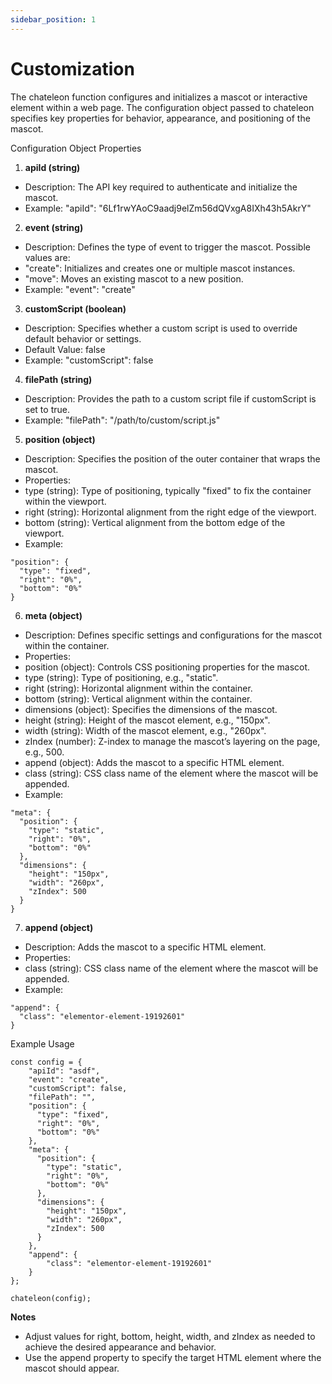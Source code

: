 ```yaml
---
sidebar_position: 1
---
```


# Customization

The chateleon function configures and initializes a mascot or interactive element within a web page. The configuration object passed to chateleon specifies key properties for behavior, appearance, and positioning of the mascot.

Configuration Object Properties

1. **apiId (string)**

- Description: The API key required to authenticate and initialize the mascot.
- Example: "apiId": "6Lf1rwYAoC9aadj9elZm56dQVxgA8IXh43h5AkrY"

2. **event (string)**

- Description: Defines the type of event to trigger the mascot. Possible values are:
- "create": Initializes and creates one or multiple mascot instances.
- "move": Moves an existing mascot to a new position.
- Example: "event": "create"

3. **customScript (boolean)**

- Description: Specifies whether a custom script is used to override default behavior or settings.
- Default Value: false
- Example: "customScript": false

4. **filePath (string)**

- Description: Provides the path to a custom script file if customScript is set to true.
- Example: "filePath": "/path/to/custom/script.js"

5. **position (object)**

- Description: Specifies the position of the outer container that wraps the mascot.
- Properties:
- type (string): Type of positioning, typically "fixed" to fix the container within the viewport.
- right (string): Horizontal alignment from the right edge of the viewport.
- bottom (string): Vertical alignment from the bottom edge of the viewport.
- Example:

```
"position": {
  "type": "fixed",
  "right": "0%",
  "bottom": "0%"
}
```


6. **meta (object)**

- Description: Defines specific settings and configurations for the mascot within the container.
- Properties:
- position (object): Controls CSS positioning properties for the mascot.
- type (string): Type of positioning, e.g., "static".
- right (string): Horizontal alignment within the container.
- bottom (string): Vertical alignment within the container.
- dimensions (object): Specifies the dimensions of the mascot.
- height (string): Height of the mascot element, e.g., "150px".
- width (string): Width of the mascot element, e.g., "260px".
- zIndex (number): Z-index to manage the mascot’s layering on the page, e.g., 500.
- append (object): Adds the mascot to a specific HTML element.
- class (string): CSS class name of the element where the mascot will be appended.
- Example:

```
"meta": {
  "position": {
    "type": "static",
    "right": "0%",
    "bottom": "0%"
  },
  "dimensions": {
    "height": "150px",
    "width": "260px",
    "zIndex": 500
  }
}
```


7. **append (object)**

- Description: Adds the mascot to a specific HTML element.
- Properties:
- class (string): CSS class name of the element where the mascot will be appended.
- Example:

```
"append": {
  "class": "elementor-element-19192601"
}
```


Example Usage

```
const config = {
    "apiId": "asdf",
    "event": "create",
    "customScript": false,
    "filePath": "",
    "position": {
      "type": "fixed",
      "right": "0%",
      "bottom": "0%"
    },
    "meta": {
      "position": {
        "type": "static",
        "right": "0%", 
        "bottom": "0%"
      },
      "dimensions": {
        "height": "150px",
        "width": "260px",
        "zIndex": 500
      }
    },
    "append": {
        "class": "elementor-element-19192601"
    }
};

chateleon(config);
```

**Notes**

- Adjust values for right, bottom, height, width, and zIndex as needed to achieve the desired appearance and behavior.
- Use the append property to specify the target HTML element where the mascot should appear.